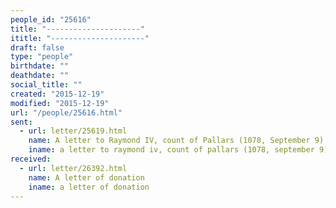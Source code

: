 ```yaml
---
people_id: "25616"
title: "---------------------"
ititle: "---------------------"
draft: false
type: "people"
birthdate: ""
deathdate: ""
social_title: ""
created: "2015-12-19"
modified: "2015-12-19"
url: "/people/25616.html"
sent:
  - url: letter/25619.html
    name: A letter to Raymond IV, count of Pallars (1078, September 9)
    iname: a letter to raymond iv, count of pallars (1078, september 9)
received:
  - url: letter/26392.html
    name: A letter of donation
    iname: a letter of donation
---
```


